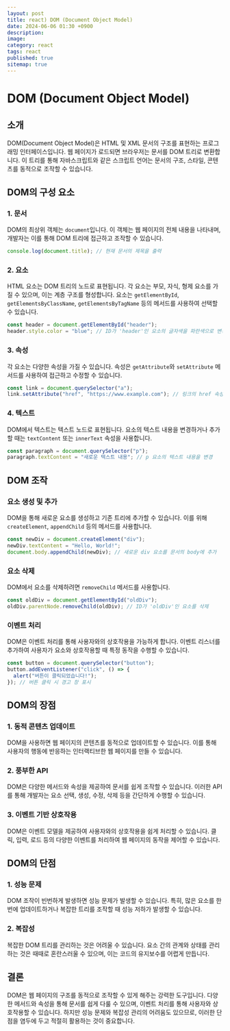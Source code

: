 ```yaml
---
layout: post
title: react) DOM (Document Object Model)
date: 2024-06-06 01:30 +0900
description:
image:
category: react
tags: react
published: true
sitemap: true
---
```


# DOM (Document Object Model)

## 소개

DOM(Document Object Model)은 HTML 및 XML 문서의 구조를 표현하는 프로그래밍 인터페이스입니다. 웹 페이지가 로드되면 브라우저는 문서를 DOM 트리로 변환합니다. 이 트리를 통해 자바스크립트와 같은 스크립트 언어는 문서의 구조, 스타일, 콘텐츠를 동적으로 조작할 수 있습니다.

## DOM의 구성 요소

### 1. 문서

DOM의 최상위 객체는 `document`입니다. 이 객체는 웹 페이지의 전체 내용을 나타내며, 개발자는 이를 통해 DOM 트리에 접근하고 조작할 수 있습니다.

```javascript
console.log(document.title); // 현재 문서의 제목을 출력
```

### 2. 요소

HTML 요소는 DOM 트리의 노드로 표현됩니다. 각 요소는 부모, 자식, 형제 요소를 가질 수 있으며, 이는 계층 구조를 형성합니다. 요소는 `getElementById`, `getElementsByClassName`, `getElementsByTagName` 등의 메서드를 사용하여 선택할 수 있습니다.

```javascript
const header = document.getElementById("header");
header.style.color = "blue"; // ID가 'header'인 요소의 글자색을 파란색으로 변경
```

### 3. 속성

각 요소는 다양한 속성을 가질 수 있습니다. 속성은 `getAttribute`와 `setAttribute` 메서드를 사용하여 접근하고 수정할 수 있습니다.

```javascript
const link = document.querySelector("a");
link.setAttribute("href", "https://www.example.com"); // 링크의 href 속성을 변경
```

### 4. 텍스트

DOM에서 텍스트는 텍스트 노드로 표현됩니다. 요소의 텍스트 내용을 변경하거나 추가할 때는 `textContent` 또는 `innerText` 속성을 사용합니다.

```javascript
const paragraph = document.querySelector("p");
paragraph.textContent = "새로운 텍스트 내용"; // p 요소의 텍스트 내용을 변경
```

## DOM 조작

### 요소 생성 및 추가

DOM을 통해 새로운 요소를 생성하고 기존 트리에 추가할 수 있습니다. 이를 위해 `createElement`, `appendChild` 등의 메서드를 사용합니다.

```javascript
const newDiv = document.createElement("div");
newDiv.textContent = "Hello, World!";
document.body.appendChild(newDiv); // 새로운 div 요소를 문서의 body에 추가
```

### 요소 삭제

DOM에서 요소를 삭제하려면 `removeChild` 메서드를 사용합니다.

```javascript
const oldDiv = document.getElementById("oldDiv");
oldDiv.parentNode.removeChild(oldDiv); // ID가 'oldDiv'인 요소를 삭제
```

### 이벤트 처리

DOM은 이벤트 처리를 통해 사용자와의 상호작용을 가능하게 합니다. 이벤트 리스너를 추가하여 사용자가 요소와 상호작용할 때 특정 동작을 수행할 수 있습니다.

```javascript
const button = document.querySelector("button");
button.addEventListener("click", () => {
  alert("버튼이 클릭되었습니다!");
}); // 버튼 클릭 시 경고 창 표시
```

## DOM의 장점

### 1. 동적 콘텐츠 업데이트

DOM을 사용하면 웹 페이지의 콘텐츠를 동적으로 업데이트할 수 있습니다. 이를 통해 사용자의 행동에 반응하는 인터랙티브한 웹 페이지를 만들 수 있습니다.

### 2. 풍부한 API

DOM은 다양한 메서드와 속성을 제공하여 문서를 쉽게 조작할 수 있습니다. 이러한 API를 통해 개발자는 요소 선택, 생성, 수정, 삭제 등을 간단하게 수행할 수 있습니다.

### 3. 이벤트 기반 상호작용

DOM은 이벤트 모델을 제공하여 사용자와의 상호작용을 쉽게 처리할 수 있습니다. 클릭, 입력, 로드 등의 다양한 이벤트를 처리하여 웹 페이지의 동작을 제어할 수 있습니다.

## DOM의 단점

### 1. 성능 문제

DOM 조작이 빈번하게 발생하면 성능 문제가 발생할 수 있습니다. 특히, 많은 요소를 한 번에 업데이트하거나 복잡한 트리를 조작할 때 성능 저하가 발생할 수 있습니다.

### 2. 복잡성

복잡한 DOM 트리를 관리하는 것은 어려울 수 있습니다. 요소 간의 관계와 상태를 관리하는 것은 때때로 혼란스러울 수 있으며, 이는 코드의 유지보수를 어렵게 만듭니다.

## 결론

DOM은 웹 페이지의 구조를 동적으로 조작할 수 있게 해주는 강력한 도구입니다. 다양한 메서드와 속성을 통해 문서를 쉽게 다룰 수 있으며, 이벤트 처리를 통해 사용자와 상호작용할 수 있습니다. 하지만 성능 문제와 복잡성 관리의 어려움도 있으므로, 이러한 단점을 염두에 두고 적절히 활용하는 것이 중요합니다.

